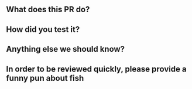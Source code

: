 ## What does this PR do?

## How did you test it?

## Anything else we should know?

## In order to be reviewed quickly, please provide a funny pun about fish
